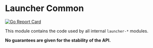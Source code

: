 # Launcher Common
[![Go Report Card](https://goreportcard.com/badge/github.com/luskaner/aoe2DELanServer/launcher-common)](https://goreportcard.com/report/github.com/luskaner/aoe2DELanServer/launcher-common)

This module contains the code used by all internal `launcher-*` modules.

**No guarantees are given for the stability of the API.**
